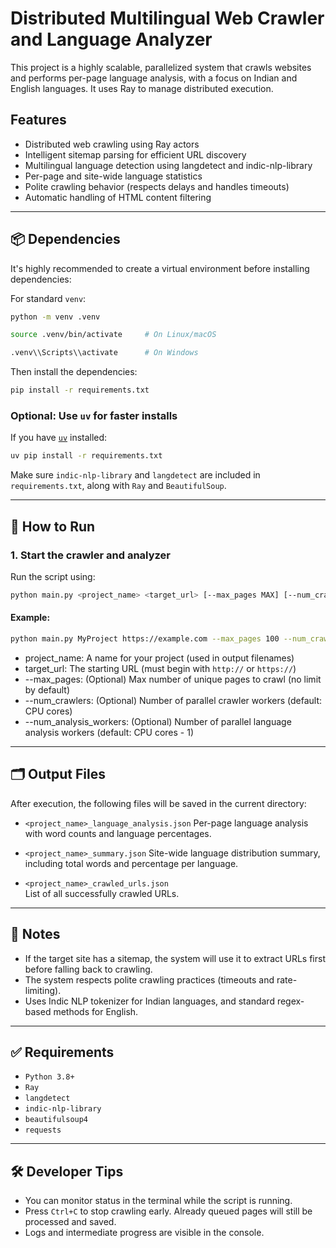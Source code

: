 # Distributed Multilingual Web Crawler and Language Analyzer

This project is a highly scalable, parallelized system that crawls websites and performs per-page language analysis, with a focus on Indian and English languages. It uses Ray to manage distributed execution.

## Features

- Distributed web crawling using Ray actors  
- Intelligent sitemap parsing for efficient URL discovery  
- Multilingual language detection using langdetect and indic-nlp-library  
- Per-page and site-wide language statistics  
- Polite crawling behavior (respects delays and handles timeouts)  
- Automatic handling of HTML content filtering  

---

## 📦 Dependencies

It's highly recommended to create a virtual environment before installing dependencies:

For standard `venv`:

```bash
python -m venv .venv
```

```bash  
source .venv/bin/activate     # On Linux/macOS  
```

```bash
.venv\\Scripts\\activate      # On Windows
```

Then install the dependencies:

```bash
pip install -r requirements.txt
```

### Optional: Use `uv` for faster installs

If you have [`uv`](https://github.com/astral-sh/uv) installed:

```bash
uv pip install -r requirements.txt
```

Make sure `indic-nlp-library` and `langdetect` are included in `requirements.txt`, along with `Ray` and `BeautifulSoup`.

---

## 🚀 How to Run

### 1. Start the crawler and analyzer

Run the script using:

```bash
python main.py <project_name> <target_url> [--max_pages MAX] [--num_crawlers N] [--num_analysis_workers M]
```

#### Example:

```bash
python main.py MyProject https://example.com --max_pages 100 --num_crawlers 4 --num_analysis_workers 3
```

- project_name: A name for your project (used in output filenames)  
- target_url: The starting URL (must begin with `http://` or `https://`)  
- --max_pages: (Optional) Max number of unique pages to crawl (no limit by default)  
- --num_crawlers: (Optional) Number of parallel crawler workers (default: CPU cores)  
- --num_analysis_workers: (Optional) Number of parallel language analysis workers (default: CPU cores - 1)  

---

## 🗂️ Output Files

After execution, the following files will be saved in the current directory:

- `<project_name>_language_analysis.json`
  Per-page language analysis with word counts and language percentages.

- `<project_name>_summary.json`
  Site-wide language distribution summary, including total words and percentage per language.

- `<project_name>_crawled_urls.json`  
  List of all successfully crawled URLs.

---

## 🧠 Notes

- If the target site has a sitemap, the system will use it to extract URLs first before falling back to crawling.  
- The system respects polite crawling practices (timeouts and rate-limiting).  
- Uses Indic NLP tokenizer for Indian languages, and standard regex-based methods for English.

---

## ✅ Requirements

- `Python 3.8+`  
- `Ray`  
- `langdetect`  
- `indic-nlp-library`  
- `beautifulsoup4`  
- `requests`  

---

## 🛠 Developer Tips

- You can monitor status in the terminal while the script is running.  
- Press `Ctrl+C` to stop crawling early. Already queued pages will still be processed and saved.  
- Logs and intermediate progress are visible in the console.